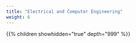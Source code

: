 ```yaml
---
title: "Electrical and Computer Engineering"
weight: 6
---
```


{{% children showhidden="true" depth="999" %}}
